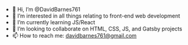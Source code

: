- 👋 Hi, I’m @DavidBarnes761
- 👀 I’m interested in all things relating to front-end web development
- 🌱 I’m currently learning JS/React
- 💞️ I’m looking to collaborate on HTML, CSS, JS, and Gatsby projects
- 📫 How to reach me: davidbarnes761@gmail.com
